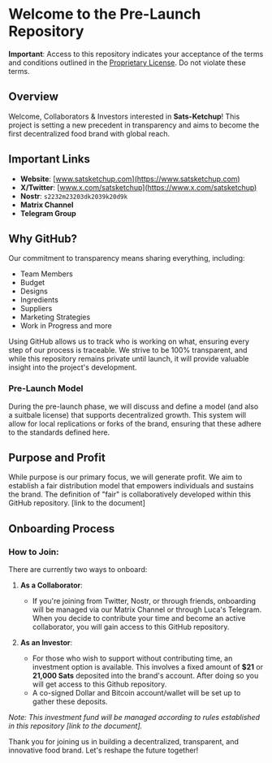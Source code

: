 # Welcome to the Pre-Launch Repository

**Important**: Access to this repository indicates your acceptance of the terms and conditions outlined in the [Proprietary License](LICENSE/current-license/current-license.md). Do not violate these terms. 

## Overview
Welcome, Collaborators & Investors interested in **Sats-Ketchup**! This project is setting a new precedent in transparency and aims to become the first decentralized food brand with global reach.

## Important Links
- **Website**: [www.satsketchup.com](https://www.satsketchup.com)
- **X/Twitter**: [www.x.com/satsketchup](https://www.x.com/satsketchup)
- **Nostr**: `s2232m23203dk2039k20d9k`
- **Matrix Channel**
- **Telegram Group**

## Why GitHub?
Our commitment to transparency means sharing everything, including:
- Team Members
- Budget
- Designs
- Ingredients
- Suppliers
- Marketing Strategies
- Work in Progress and more

Using GitHub allows us to track who is working on what, ensuring every step of our process is traceable. We strive to be 100% transparent, and while this repository remains private until launch, it will provide valuable insight into the project's development.

### Pre-Launch Model
During the pre-launch phase, we will discuss and define a model (and also a suitbale license) that supports decentralized growth. This system will allow for local replications or forks of the brand, ensuring that these adhere to the standards defined here.

## Purpose and Profit
While purpose is our primary focus, we will generate profit. We aim to establish a fair distribution model that empowers individuals and sustains the brand. The definition of "fair" is collaboratively developed within this GitHub repository. [link to the document]

## Onboarding Process
### How to Join:
There are currently two ways to onboard:

1. **As a Collaborator**:
   - If you're joining from Twitter, Nostr, or through friends, onboarding will be managed via our Matrix Channel or through Luca's Telegram. When you decide to contribute your time and become an active collaborator, you will gain access to this GitHub repository.

2. **As an Investor**:
   - For those who wish to support without contributing time, an investment option is available. This involves a fixed amount of **$21** or **21,000 Sats** deposited into the brand's account. After doing so you will get access to this Github repository.
   - A co-signed Dollar and Bitcoin account/wallet will be set up to gather these deposits. 

*Note: This investment fund will be managed according to rules established in this repository [link to the document].*

Thank you for joining us in building a decentralized, transparent, and innovative food brand. Let's reshape the future together!

